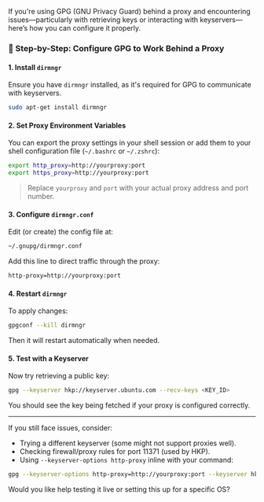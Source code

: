 If you're using GPG (GNU Privacy Guard) behind a proxy and encountering issues—particularly with retrieving keys or interacting with keyservers—here’s how you can configure it properly.

### 🔧 Step-by-Step: Configure GPG to Work Behind a Proxy

#### 1. **Install `dirmngr`**

Ensure you have `dirmngr` installed, as it's required for GPG to communicate with keyservers.

```bash
sudo apt-get install dirmngr
```

#### 2. **Set Proxy Environment Variables**

You can export the proxy settings in your shell session or add them to your shell configuration file (`~/.bashrc` or `~/.zshrc`):

```bash
export http_proxy=http://yourproxy:port
export https_proxy=http://yourproxy:port
```

> Replace `yourproxy` and `port` with your actual proxy address and port number.

#### 3. **Configure `dirmngr.conf`**

Edit (or create) the config file at:

```bash
~/.gnupg/dirmngr.conf
```

Add this line to direct traffic through the proxy:

```bash
http-proxy=http://yourproxy:port
```

#### 4. **Restart `dirmngr`**

To apply changes:

```bash
gpgconf --kill dirmngr
```

Then it will restart automatically when needed.

#### 5. **Test with a Keyserver**

Now try retrieving a public key:

```bash
gpg --keyserver hkp://keyserver.ubuntu.com --recv-keys <KEY_ID>
```

You should see the key being fetched if your proxy is configured correctly.

---

If you still face issues, consider:

* Trying a different keyserver (some might not support proxies well).
* Checking firewall/proxy rules for port 11371 (used by HKP).
* Using `--keyserver-options http-proxy` inline with your command:

```bash
gpg --keyserver-options http-proxy=http://yourproxy:port --keyserver hkp://keyserver.ubuntu.com --recv-keys <KEY_ID>
```

Would you like help testing it live or setting this up for a specific OS?

